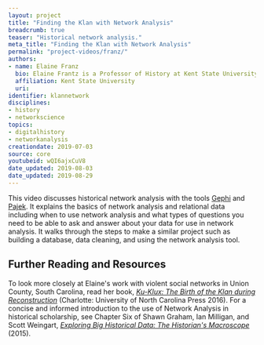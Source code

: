 ```yaml
---
layout: project
title: "Finding the Klan with Network Analysis"
breadcrumb: true
teaser: "Historical network analysis."
meta_title: "Finding the Klan with Network Analysis"
permalink: "project-videos/franz/"
authors:
- name: Elaine Franz
  bio: Elaine Frantz is a Professor of History at Kent State University. She has published articles in academic journals including the *Journal of American History*, the *Journal of Southern History*, *Reviews in American History*, and the *Journal of Social History*. She is currently working on a book project on the history of paid violence work in Pittsburgh.
  affiliation: Kent State University
  uri:
identifier: klannetwork
disciplines:
- history
- networkscience
topics:
- digitalhistory
- networkanalysis
creationdate: 2019-07-03
source: core
youtubeid: wQI6ajxCuV8
date_updated: 2019-08-03
date_updated: 2019-08-29
---
```


This video discusses historical network analysis with the tools [Gephi](https://gephi.org/) and [Pajek](http://mrvar.fdv.uni-lj.si/pajek/). It explains the basics of network analysis and relational data including when to use network analysis and what types of questions you need to be able to ask and answer about your data for use in network analysis. It walks through the steps to make a similar project such as building a database, data cleaning, and using the network analysis tool.

## Further Reading and Resources

To look more closely at Elaine's work with violent social networks in Union County, South Carolina, read her book, [*Ku-Klux: The Birth of the Klan during Reconstruction*](https://books.google.com/books?id=Gl60CAAAQBAJ&dq=elaine+parsons+ku+klux+birth+of+the+klan&source=gbs_navlinks_s) (Charlotte: University of North Carolina Press 2016). For a concise and informed introduction to the use of Network Analysis in historical scholarship, see Chapter Six of Shawn Graham, Ian Milligan, and Scott Weingart, [*Exploring Big Historical Data: The Historian's Macroscope*](https://books.google.com/books?id=r-U7DQAAQBAJ&dq=weingart+milligan+exploring+big+historical+data&source=gbs_navlinks_s) (2015).
